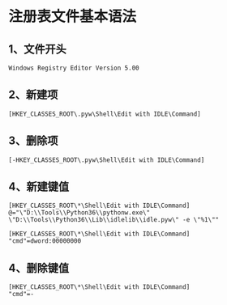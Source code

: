 # 注册表文件基本语法

## 1、文件开头
	Windows Registry Editor Version 5.00
	
## 2、新建项
	[HKEY_CLASSES_ROOT\.pyw\Shell\Edit with IDLE\Command]
	
## 3、删除项
	[-HKEY_CLASSES_ROOT\.pyw\Shell\Edit with IDLE\Command]
	
## 4、新建键值
	[HKEY_CLASSES_ROOT\*\Shell\Edit with IDLE\Command]
	@="\"D:\\Tools\\Python36\\pythonw.exe\" \"D:\\Tools\\Python36\\Lib\\idlelib\\idle.pyw\" -e \"%1\""
	
	[HKEY_CLASSES_ROOT\*\Shell\Edit with IDLE\Command]
	"cmd"=dword:00000000

## 4、删除键值
	[HKEY_CLASSES_ROOT\*\Shell\Edit with IDLE\Command]
	"cmd"=-
